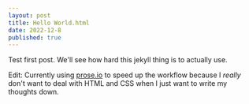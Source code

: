 ```yaml
---
layout: post
title: Hello World.html
date: 2022-12-8
published: true
---
```


Test first post.
We'll see how hard this jekyll thing is to actually use.


Edit: Currently using [prose.io](https://github.com/prose/prose) to speed up the workflow because I _really_ don't want to deal with HTML and CSS when I just want to write my thoughts down.
